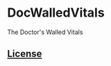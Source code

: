 # DocWalledVitals
The Doctor's Walled Vitals



## [License](https://creativecommons.org/licenses/by-nc-sa/4.0/)
